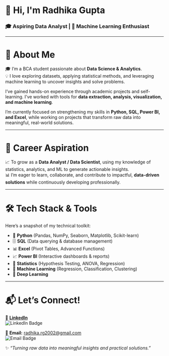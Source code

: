 # 👋 Hi, I'm Radhika Gupta

### 🎓 Aspiring Data Analyst | 🤖 Machine Learning Enthusiast

---

# 🧠 About Me
🎓 I’m a BCA student passionate about **Data Science & Analytics**.  
💡 I love exploring datasets, applying statistical methods, and leveraging machine learning to uncover insights and solve problems.  

I’ve gained hands-on experience through academic projects and self-learning. I’ve worked with tools for **data extraction, analysis, visualization, and machine learning**.  

I’m currently focused on strengthening my skills in **Python, SQL, Power BI, and Excel**, while working on projects that transform raw data into meaningful, real-world solutions.

---

# 🎯 Career Aspiration
📈 To grow as a **Data Analyst / Data Scientist**, using my knowledge of statistics, analytics, and ML to generate actionable insights.  
📊 I’m eager to learn, collaborate, and contribute to impactful, **data-driven solutions** while continuously developing professionally.

---

# 🛠️ Tech Stack & Tools
Here’s a snapshot of my technical toolkit:

- 🐍 **Python** (Pandas, NumPy, Seaborn, Matplotlib, Scikit-learn)  
- 🗄️ **SQL** (Data querying & database management)  
- 📊 **Excel** (Pivot Tables, Advanced Functions)  
- 📈 **Power BI** (Interactive dashboards & reports)  
- 📐 **Statistics** (Hypothesis Testing, ANOVA, Regression)  
- 🤖 **Machine Learning** (Regression, Classification, Clustering)  
- 🧠 **Deep Learning**  

---

# 📬 Let’s Connect!

💼 **[LinkedIn](https://www.linkedin.com/in/radhika-gupta-b0510a23b/)**  
<img src="https://img.shields.io/badge/LinkedIn-0A66C2?style=for-the-badge&logo=linkedin&logoColor=white" alt="LinkedIn Badge"/>

💌 **Email:** [radhika.rg2002@gmail.com](mailto:radhika.rg2002@gmail.com)  
<img src="https://img.shields.io/badge/Email-D14836?style=for-the-badge&logo=gmail&logoColor=white" alt="Email Badge"/>

✨ *“Turning raw data into meaningful insights and practical solutions.”*
